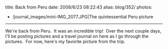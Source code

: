 title: Back from Peru
date: 2008/6/23 08:22:43
alias: blog/352/
photos:
- /journal_images/mini-IMG_2077.JPG|The quintessential Peru picture
---
We're back from Peru.  It was an incredible trip!  Over the next couple days, I'll be posting pictures and a travel journal on here as I go through the pictures.  For now, here's my favorite picture from the trip.